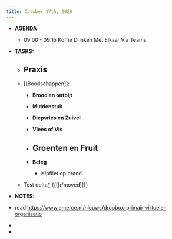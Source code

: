 ```yaml
---
title: October 17th, 2020
---
```


- **AGENDA**
	 - 09:00 - 09:15 Koffie Drinken Met Elkaar Via Teams

- **TASKS:**
	 - Praxis
		 - 

	 - [[Boodschappen]]:
		 - **Brood en ontbijt**

		 - **Middenstuk**

		 - **Diepvries en Zuivel**

		 - **Vlees of Vis**

		 - **Groenten en Fruit**
			 - 

		 - **Beleg**
			 - Kipfilet op brood

	 - Test delta[*](((11ed160f-d940-489b-b3c1-c9f6dd0b7e13))) {{[[r/moved]]}}

- **NOTES:**

- read https://www.emerce.nl/nieuws/dropbox-primair-virtuele-organisatie

- 

- 
